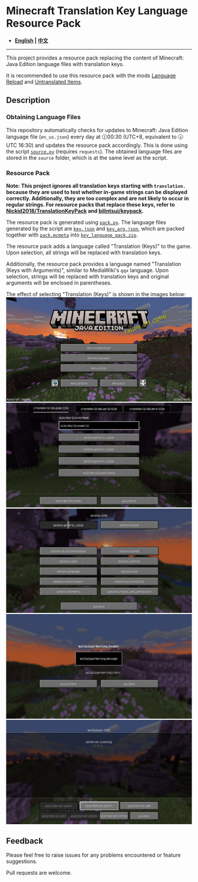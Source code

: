 # Minecraft Translation Key Language Resource Pack

- **[English](/README_en.md) | [中文](/README.md)**

----

This project provides a resource pack replacing the content of Minecraft: Java Edition language files with translation keys.

It is recommended to use this resource pack with the mods [Language Reload](https://modrinth.com/mod/language-reload) and [Untranslated Items](https://www.curseforge.com/minecraft/mc-mods/untranslated-items).

## Description

### Obtaining Language Files

This repository automatically checks for updates to Minecraft: Java Edition language file (`en_us.json`) every day at 🕧00:30 (UTC+8, equivalent to 🕟UTC 16:30) and updates the resource pack accordingly. This is done using the script [`source.py`](/source.py) (requires `requests`). The obtained language files are stored in the `source` folder, which is at the same level as the script.

### Resource Pack

**Note: This project ignores all translation keys starting with `translation.` because they are used to test whether in-game strings can be displayed correctly. Additionally, they are too complex and are not likely to occur in regular strings. For resource packs that replace these keys, refer to [Nickid2018/TranslationKeyPack](https://github.com/Nickid2018/TranslationKeyPack) and [bilintsui/keypack](https://github.com/bilintsui/keypack).**

The resource pack is generated using [`pack.py`](/pack.py). The language files generated by the script are [`key.json`](/key.json) and [`key_arg.json`](/key_arg.json), which are packed together with [`pack.mcmeta`](/pack.mcmeta) into [`key_language_pack.zip`](/key_language_pack.zip).

The resource pack adds a language called "Translation (Keys)" to the game. Upon selection, all strings will be replaced with translation keys.

Additionally, the resource pack provides a language named "Translation (Keys with Arguments)", similar to MediaWiki's `qqx` language. Upon selection, strings will be replaced with translation keys and original arguments will be enclosed in parentheses.

The effect of selecting "Translation (Keys)" is shown in the images below:
![Sample](/sample/1.png)
![Sample](/sample/2.png)
![Sample](/sample/3.png)
![Sample](/sample/4.png)
![Sample](/sample/5.png)

## Feedback

Please feel free to raise issues for any problems encountered or feature suggestions.

Pull requests are welcome.
